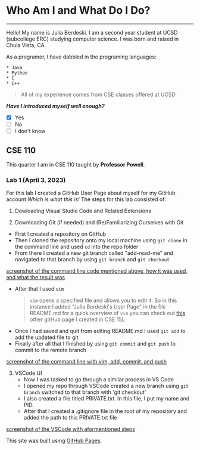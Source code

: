# Who Am I and What Do I Do?
---
Hello! My name is Julia Berdeski. I am a second year student at UCSD (subcollege ERC) studying computer science. I was born and raised in Chula Vista, CA.

As a programer, I have dabbled in the programing languages: 

```
* Java
* Python
* C
* C++
```

> All of my experience comes from CSE classes offered at UCSD

***Have I introduced myself well enough?***

- [X] Yes
- [ ] No
- [ ] I don't know

## CSE 110

This quarter I am in CSE 110 taught by **Professor Powell**. 

### Lab 1 (April 3, 2023)

For this lab I created a GitHub User Page about myself for my GitHub account *Which is what this is!*
The steps for this lab consisted of:

1) Dowloading Visual Studio Code and Related Extensions
   
2) Downloading Git (if needed) and (Re)Familiarizing Ourselves with Git
  - First I created a repository on GitHub
  - Then I cloned the repository onto my local machine using `git clone` in the command line and used ` cd `  into the repo folder
  - From there I created a new git branch called "add-read-me" and navigated to that branch by using ` git branch ` and ` git checkout `
    
  [screenshot of the command line code mentioned above, how it was used, and what the result was](https://github.com/jberdeski/CSE110-Project/blob/main/CSE110%20Lab1%20.png)
       
  - After that I used ` vim `
    > ` vim ` opens a specified file and allows you to edit it. So in this instance I added "Julia Berdeski's User Page" in the file README.md
    > for a quick overview of ` vim ` you can check out [this](https://jberdeski.github.io/cse15l-lab-report4/vimSteps) other gitHub page I created in CSE 15L
  - Once I had saved and quit from editing README.md I used ` git add ` to add the updated file to git
  - Finally after all that I finished by using ` git commit ` and ` git push ` to commit to the remote branch
    
  [screenshot of the command line with vim, add, commit, and push](https://github.com/jberdeski/CSE110-Project/blob/main/CSE110%20Lab1%20(2).png)

3) VSCode UI
   - Now I was tasked to go through a similar process in VS Code
   - I opened my repo through VSCode created a new branch using `git branch` switched to that branch with 'git checkout'
   - I also created a file titled PRIVATE.txt. In this file, I put my name and PID.
   - After that I created a .gitignore file in the root of my repository and added the path to this PRIVATE.txt file
     
[screenshot of the VSCode with aformentioned steps](https://github.com/jberdeski/CSE110-Project/blob/main/CSE110%20Lab1%20(3).png)
     
This site was built using [GitHub Pages](https://pages.github.com/).
